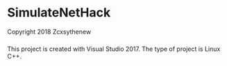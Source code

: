 # SimulateNetHack
Copyright 2018 Zcxsythenew
###
This project is created with Visual Studio 2017. The type of project is Linux C++.
